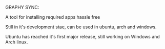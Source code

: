GRAPHY SYNC: 


A tool for installing required apps hassle free

Still in  it's development stae, can be used in ubuntu, arch and windows.

Ubuntu has reached it's first major release, still working on Windows and Arch linux.